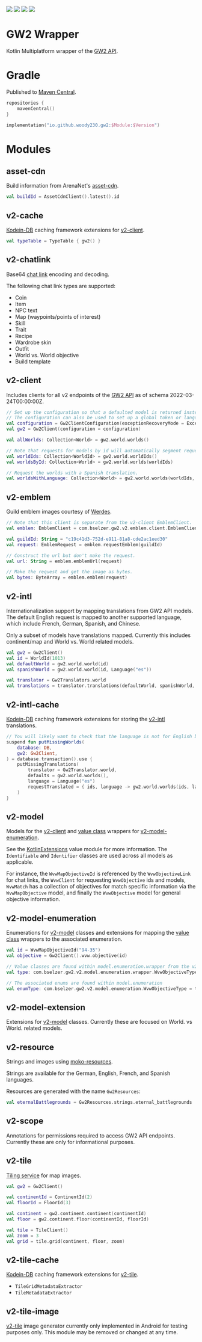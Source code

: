 ![](https://img.shields.io/badge/targets-Android%2FJVM-informational)
![](https://img.shields.io/github/v/release/Woody230/GW2Wrapper)
[![](https://img.shields.io/maven-central/v/io.github.woody230.gw2/v2-client)](https://search.maven.org/search?q=io.github.woody230.gw2)
![](https://img.shields.io/github/license/Woody230/GW2Wrapper)

# GW2 Wrapper

Kotlin Multiplatform wrapper of the [GW2 API](https://wiki.guildwars2.com/wiki/API:Main).

# Gradle
Published to [Maven Central](https://search.maven.org/search?q=io.github.woody230.gw2).

```kotlin
repositories {
    mavenCentral()
}
```

```kotlin
implementation("io.github.woody230.gw2:$Module:$Version")
```

# Modules

## asset-cdn
Build information from ArenaNet's [asset-cdn](http://assetcdn.101.arenanetworks.com/latest/101).

```kotlin
val buildId = AssetCdnClient().latest().id
```

## v2-cache
[Kodein-DB](https://github.com/Kodein-Framework/Kodein-DB) caching framework extensions for [v2-client](#v2-client).

```kotlin
val typeTable = TypeTable { gw2() }
```

## v2-chatlink
Base64 [chat link](https://wiki.guildwars2.com/wiki/Chat_link_format) encoding and decoding.

The following chat link types are supported:
* Coin
* Item
* NPC text
* Map (waypoints/points of interest)
* Skill
* Trait
* Recipe
* Wardrobe skin
* Outfit
* World vs. World objective
* Build template

## v2-client
Includes clients for all v2 endpoints of the [GW2 API](https://wiki.guildwars2.com/wiki/API:Main) as of schema 2022-03-24T00:00:00Z.

```kotlin
// Set up the configuration so that a defaulted model is returned instead of throwing an exception when errors occur.
// The configuration can also be used to set up a global token or language.
val configuration = Gw2ClientConfiguration(exceptionRecoveryMode = ExceptionRecoveryMode.DEFAULT)
val gw2 = Gw2Client(configuration = configuration)

val allWorlds: Collection<World> = gw2.world.worlds()

// Note that requests for models by id will automatically segment requests based on the configured page size, which by default set to the maximum value of 200.
val worldIds: Collection<WorldId> = gw2.world.worldIds()
val worldsById: Collection<World> = gw2.world.worlds(worldIds)

// Request the worlds with a Spanish translation.
val worldsWithLanguage: Collection<World> = gw2.world.worlds(worldIds, Language("es"))
```

## v2-emblem
Guild emblem images courtesy of [Werdes](https://emblem.werdes.net/). 

```kotlin
// Note that this client is separate from the v2-client EmblemClient.
val emblem: EmblemClient = com.bselzer.gw2.v2.emblem.client.EmblemClient()

val guildId: String = "c19c41d3-752d-e911-81a8-cde2ac1eed30"
val request: EmblemRequest = emblem.requestEmblem(guildId)

// Construct the url but don't make the request.
val url: String = emblem.emblemUrl(request)

// Make the request and get the image as bytes.
val bytes: ByteArray = emblem.emblem(request)
```

## v2-intl
 Internationalization support by mapping translations from GW2 API models. The default English request is mapped to another supported language, which include French, German, Spanish, and Chinese. 

 Only a subset of models have translations mapped. Currently this includes continent/map and World vs. World related models.

 ```kotlin
 val gw2 = Gw2Client()
 val id = WorldId(1013)
 val defaultWorld = gw2.world.world(id)
 val spanishWorld = gw2.world.world(id, Language("es"))

 val translator = Gw2Translators.world
 val translations = translator.translations(defaultWorld, spanishWorld, "es")
 ```

 ## v2-intl-cache
[Kodein-DB](https://github.com/Kodein-Framework/Kodein-DB) caching framework extensions for storing the [v2-intl](#v2-intl) translations.

```kotlin
// You will likely want to check that the language is not for English before trying to request translations.
suspend fun putMissingWorlds(
    database: DB, 
    gw2: Gw2Client,
) = database.transaction().use {
    putMissingTranslations(
        translator = Gw2Translator.world,
        defaults = gw2.world.worlds(),
        language = Language("es")
        requestTranslated = { ids, language -> gw2.world.worlds(ids, language) }
    )
}
```

## v2-model
Models for the [v2-client](#v2-client) and [value class](https://kotlinlang.org/docs/inline-classes.html) wrappers for [v2-model-enumeration](#v2-model-enumeration). 

See the [KotlinExtensions](https://github.com/Woody230/KotlinExtensions) value module for more information. The `Identifiable` and `Identifier` classes are used across all models as applicable. 

For instance, the `WvwMapObjectiveId` is referenced by the `WvwObjectiveLink` for chat links, the `WvwClient` for requesting `WvwObjective` ids and models, `WvwMatch` has a collection of objectives for match specific information via the `WvwMapObjective` model, and finally the `WvwObjective` model for general objective information.

## v2-model-enumeration
Enumerations for [v2-model](#v2-model) classes and extensions for mapping the [value class](https://kotlinlang.org/docs/inline-classes.html) wrappers to the associated enumeration.

```kotlin
val id = WvwMapObjectiveId("94-35")
val objective = Gw2Client().wvw.objective(id)

// Value classes are found within model.enumeration.wrapper from the v2-model module
val type: com.bselzer.gw2.v2.model.enumeration.wrapper.WvwObjectiveType = objective.type

// The associated enums are found within model.enumeration
val enumType: com.bselzer.gw2.v2.model.enumeration.WvwObjectiveType = type.enumValueOrNull()
```

## v2-model-extension
Extensions for [v2-model](#v2-model) classes. Currently these are focused on World. vs World. related models.

## v2-resource
Strings and images using [moko-resources](https://github.com/icerockdev/moko-resources). 

Strings are available for the German, English, French, and Spanish languages.

Resources are generated with the name `Gw2Resources`:
```kotlin
val eternalBattlegrounds = Gw2Resources.strings.eternal_battlegrounds
```

## v2-scope
Annotations for permissions required to access GW2 API endpoints.
Currently these are only for informational purposes.

## v2-tile
[Tiling service](https://wiki.guildwars2.com/wiki/API:Tile_service) for map images.

```kotlin
val gw2 = Gw2Client()

val continentId = ContinentId(2)
val floorId = FloorId(3)

val continent = gw2.continent.continent(continentId)
val floor = gw2.continent.floor(continentId, floorId)

val tile = TileClient()
val zoom = 3
val grid = tile.grid(continent, floor, zoom)
```

## v2-tile-cache
[Kodein-DB](https://github.com/Kodein-Framework/Kodein-DB) caching framework extensions for [v2-tile](#v2-tile).

* `TileGridMetadataExtractor`
* `TileMetadataExtractor`

## v2-tile-image
[v2-tile](#v2-tile) image generator currently only implemented in Android for testing purposes only. This module may be removed or changed at any time.